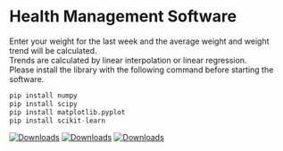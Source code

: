 # Health Management Software
Enter your weight for the last week and the average weight and weight trend will be calculated.<br>
Trends are calculated by linear interpolation or linear regression.<br>
Please install the library with the following command before starting the software.<br>
<!-- 直近一週間分の体重を入力すると、平均体重と体重の傾向を算出します。<br>
傾向は線形補間または線形回帰により算出されます。<br>
ソフトを起動する前に以下のコマンドでライブラリをインストールしてください。 -->
```python
pip install numpy
pip install scipy
pip install matplotlib.pyplot
pip install scikit-learn
```
[![Downloads](https://static.pepy.tech/badge/health-graph)](https://pepy.tech/project/health-graph)
[![Downloads](https://static.pepy.tech/badge/health-graph/month)](https://pepy.tech/project/health-graph)
[![Downloads](https://static.pepy.tech/badge/health-graph/week)](https://pepy.tech/project/health-graph)